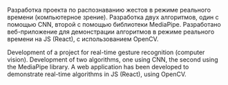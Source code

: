 Разработка проекта по распознаванию жестов в режиме реального времени (компьютерное зрение). Разработка двух алгоритмов, один с помощью CNN, второй с помощью библиотеки MediaPipe. Разработано веб-приложение для демонстрации алгоритмов в режиме реального времени на JS (React), с использованием OpenCV.

Development of a project for real-time gesture recognition (computer vision). Development of two algorithms, one using CNN, the second using the MediaPipe library. A web application has been developed to demonstrate real-time algorithms in JS (React), using OpenCV.
